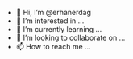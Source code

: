 - 👋 Hi, I’m @erhanerdag
- 👀 I’m interested in ...
- 🌱 I’m currently learning ...
- 💞️ I’m looking to collaborate on ...
- 📫 How to reach me ...

<!---
erhanerdag/erhanerdag is a ✨ special ✨ repository because its `README.md` (this file) appears on your GitHub profile.
You can click the Preview link to take a look at your changes.
--->
